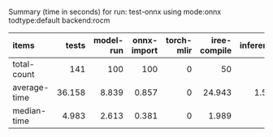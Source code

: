 Summary (time in seconds) for run: test-onnx using mode:onnx todtype:default backend:rocm

| items        |   tests |   model-run |   onnx-import |   torch-mlir |   iree-compile |   inference |
|:-------------|--------:|------------:|--------------:|-------------:|---------------:|------------:|
| total-count  | 141     |     100     |       100     |            0 |         50     |      30     |
| average-time |  36.158 |       8.839 |         0.857 |            0 |         24.943 |       1.519 |
| median-time  |   4.983 |       2.613 |         0.381 |            0 |          1.989 |       0     |
